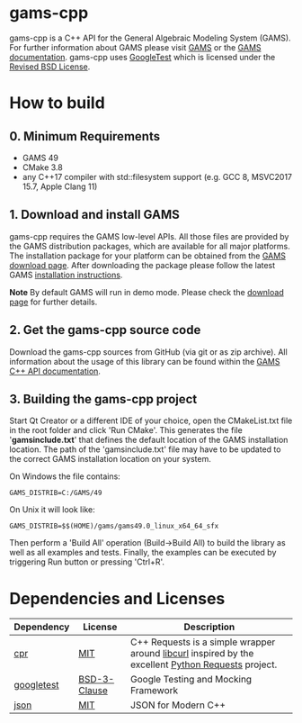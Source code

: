 # gams-cpp #

gams-cpp is a C++ API for the General Algebraic Modeling System (GAMS). 
For further information about GAMS please visit [GAMS](https://www.gams.com) or the [GAMS documentation](https://www.gams.com/latest/docs/). 
gams-cpp uses [GoogleTest](https://github.com/google/googletest) which is licensed under the [Revised BSD License](https://github.com/google/googletest/blob/master/LICENSE).  

# How to build #

## 0. Minimum Requirements ##

- GAMS 49
- CMake 3.8
- any C++17 compiler with std::filesystem support (e.g. GCC 8, MSVC2017 15.7, Apple Clang 11)

## 1. Download and install GAMS ##

gams-cpp requires the GAMS low-level APIs. All those files are provided by the GAMS distribution packages, 
which are available for all major platforms. The installation package for your platform can be obtained from the [GAMS download page](https://www.gams.com/download/). 
After downloading the package please follow the latest GAMS [installation instructions](https://www.gams.com/latest/docs/UG_MAIN.html#UG_INSTALL).

**Note** By default GAMS will run in demo mode. Please check the [download page](https://www.gams.com/download/) for further details.

## 2. Get the gams-cpp source code ##

Download the gams-cpp sources from GitHub (via git or as zip archive). 
All information about the usage of this library can be found within the [GAMS C++ API documentation](https://www.gams.com/latest/docs/API_CPP_TUTORIAL.html).

## 3. Building the gams-cpp project ##

Start Qt Creator or a different IDE of your choice, open the CMakeList.txt file in the root folder and click 'Run CMake'. 
This generates the file '**gamsinclude.txt**' that defines the default location of the GAMS installation location. 
The path of the 'gamsinclude.txt' file may have to be updated to the correct GAMS installation location on your system.

On Windows the file contains:
```
GAMS_DISTRIB=C:/GAMS/49
```
On Unix it will look like:
```
GAMS_DISTRIB=$$(HOME)/gams/gams49.0_linux_x64_64_sfx
```

Then perform a 'Build All' operation (Build->Build All) to build the library as well as all examples and tests. 
Finally, the examples can be executed by triggering Run button or pressing 'Ctrl+R'.

# Dependencies and Licenses

| Dependency | License | Description |
| ------ | ------ | ------ |
| [cpr](https://github.com/libcpr/cpr) | [MIT](https://github.com/libcpr/cpr/blob/master/LICENSE) | C++ Requests is a simple wrapper around [libcurl](https://curl.se/libcurl/) inspired by the excellent [Python Requests](https://github.com/kennethreitz/requests) project. |
| [googletest](https://github.com/google/googletest) | [BSD-3-Clause](https://github.com/google/googletest/blob/main/LICENSE) | Google Testing and Mocking Framework |
| [json](https://github.com/nlohmann/json) | [MIT](https://github.com/nlohmann/json/blob/develop/LICENSE.MIT) | JSON for Modern C++ |
